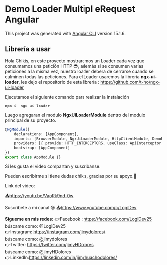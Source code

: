 # Demo Loader Multipl eRequest Angular

This project was generated with [Angular CLI](https://github.com/angular/angular-cli) version 15.1.6.

## Librería a usar

Hola Chikis, en este proyecto mostraremos un Loader cada vez que consumamos una petición HTTP 😎, además si se consumen varias peticiones a la misma vez, nuestro loader debera de cerrarse cuando se culminen todas las peticiones.
Para el Loader usaremos la librería **ngx-ui-loader**, les dejo el repositorio de esta librería : https://github.com/t-ho/ngx-ui-loader

Ejecutamos el siguiente comando para realizar la instalación

```console
npm i  ngx-ui-loader
```

Luego agregaran el modulo **NgxUiLoaderModule** dentro del modulo principal de su proyecto.

```typescript
@NgModule({
	declarations: [AppComponent],
	imports: [BrowserModule, NgxUiLoaderModule, HttpClientModule, DemoRequestModule],
	providers: [{ provide: HTTP_INTERCEPTORS, useClass: ApiInterceptor, multi: true }],
	bootstrap: [AppComponent]
})
export class AppModule {}
```

Si les gusta el video compartan y suscribanse.

Pueden escribirme si tiene dudas chikis, gracias por su apoyo.🤗

Link del video:

📤https://youtu.be/VaoRk9nd-0w

Suscríbete a mi canal 😎
📤https://www.youtube.com/c/LogiDev

**Sígueme en mis redes:**
👉Facebook : https://facebook.com/LogiDev25  
búscame como: @LogiDev25  
👉Instagram: https://instagram.com/jimydolores/  
búscame como: @jimydolores  
👉Twitter: https://twitter.com/jimyHDolores  
búscame como: @jimyHDolores  
👉LinkedIn:https://linkedin.com/in/jimyhuachodolores/
